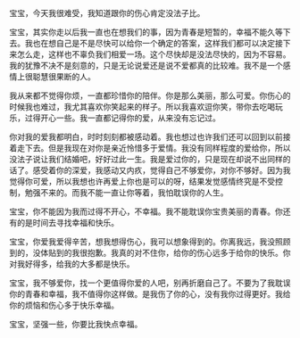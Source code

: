 宝宝，今天我很难受，我知道跟你的伤心肯定没法子比。


宝宝，其实你走以后我一直也在想我们的事，因为青春是短暂的，幸福不能久等下去。我也在想自己是不是尽快可以给你一个确定的答案，这样我们都可以决定接下来怎么走，这样也不辜负我们相爱一场。这个尽快却是没法尽快的，因为不容易。我的犹豫不决不是刻意的，只是无论说爱还是说不爱都真的比较难。我不是一个感情上很聪慧很果断的人。


我从来都不觉得你烦，一直都珍惜你的陪伴。你是那么美丽，那么可爱。你伤心的时候我也难过，我尤其喜欢你笑起来的样子。所以我喜欢逗你笑，带你去吃喝玩乐，过得开心一些。我一直都记得你的爱，从来没有忘记过。


你对我的爱我都明白，时时刻刻都被感动着。我也想过也许我们还可以回到以前接着走下去。但是我现在对你是亲近怜惜多于爱情。我没有同样程度的爱给你，所以没法子说让我们结婚吧，好好过此一生。我是爱过你的，只是现在却说不出同样的话了。感受着你的深爱，我感动又内疚，觉得自己不够爱你，对你不够好。因为我觉得你可爱，所以我想也许再爱上你也是可以的呀，结果发觉感情终究是不受控制，勉强不来的。而我不能一直让你等着，我怕耽误你的人生。


宝宝，你不能因为我而过得不开心，不幸福。我不能耽误你宝贵美丽的青春。你还有的是时间去寻找幸福和快乐。


宝宝，你爱我爱得辛苦，想我想得伤心，我可以想象得到的。你离我远，我没照顾到的，没体贴到的我很抱歉。我真的对不住你，给你的伤心远多于给你的快乐。你对我好得多，给我的大多都是快乐。


宝宝，我不够爱你，找一个更值得你爱的人吧，别再折磨自己了。不要为了我耽误你的青春和幸福，我不值得你这样做。是我伤了你的心，没有我你过得更好。我给你的烦恼和伤心多于快乐幸福。


宝宝，坚强一些，你要比我快点幸福。
